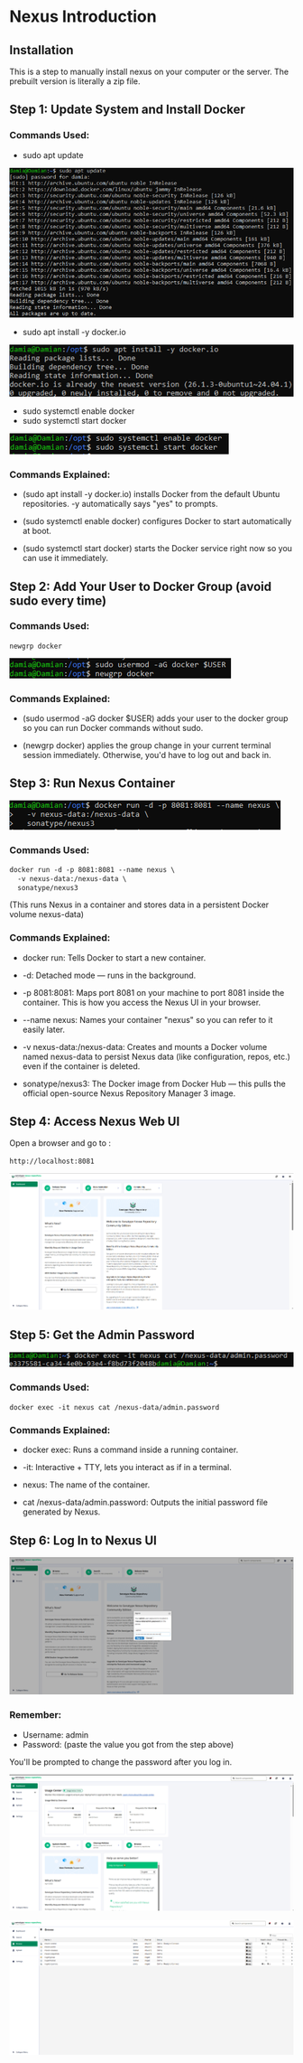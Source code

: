 # Nexus Introduction

## Installation

This is a step to manually install nexus on your computer or the server. The prebuilt version is literally a zip file.

## Step 1: Update System and Install Docker

### Commands Used:

- sudo apt update

![installation_linux](../../../../images/dev_ops/nexus/installation_linux.PNG)

- sudo apt install -y docker.io

![docker_installation](../../../../images/dev_ops/nexus/docker_installation.PNG)

- sudo systemctl enable docker
- sudo systemctl start docker

![enable_docker](../../../../images/dev_ops/nexus/enable_docker.PNG)

### Commands Explained:

- (sudo apt install -y docker.io) installs Docker from the default Ubuntu repositories. -y automatically says "yes" to prompts.

- (sudo systemctl enable docker) configures Docker to start automatically at boot.

- (sudo systemctl start docker) starts the Docker service right now so you can use it immediately.

## Step 2: Add Your User to Docker Group (avoid sudo every time)

### Commands Used:

```sudo usermod -aG docker $USER
newgrp docker 
```

![docker_config](../../../../images/dev_ops/nexus/docker_config.PNG)

### Commands Explained:

- (sudo usermod -aG docker $USER) adds your user to the docker group so you can run Docker commands without sudo.

- (newgrp docker) applies the group change in your current terminal session immediately. Otherwise, you'd have to log out and back in.

## Step 3: Run Nexus Container

![start_container](../../../../images/dev_ops/nexus/start_container.PNG)

### Commands Used:

```
docker run -d -p 8081:8081 --name nexus \
  -v nexus-data:/nexus-data \
  sonatype/nexus3
```

(This runs Nexus in a container and stores data in a persistent Docker volume nexus-data)

### Commands Explained:
- docker run: Tells Docker to start a new container.

- -d: Detached mode — runs in the background.

- -p 8081:8081: Maps port 8081 on your machine to port 8081 inside the container. This is how you access the Nexus UI in your browser.

- --name nexus: Names your container "nexus" so you can refer to it easily later.

- -v nexus-data:/nexus-data: Creates and mounts a Docker volume named nexus-data to persist Nexus data (like configuration, repos, etc.) even if the container is deleted.

- sonatype/nexus3: The Docker image from Docker Hub — this pulls the official open-source Nexus Repository Manager 3 image.

## Step 4: Access Nexus Web UI

Open a browser and go to :

`http://localhost:8081`

![web_ui](../../../../images/dev_ops/nexus/web_ui.PNG)

## Step 5: Get the Admin Password

![pwd](../../../../images/dev_ops/nexus/pwd.PNG)

### Commands Used:

`docker exec -it nexus cat /nexus-data/admin.password`

### Commands Explained:

- docker exec: Runs a command inside a running container.

- -it: Interactive + TTY, lets you interact as if in a terminal.

- nexus: The name of the container.

- cat /nexus-data/admin.password: Outputs the initial password file generated by Nexus.

## Step 6: Log In to Nexus UI

![login](../../../../images/dev_ops/nexus/login.PNG)

### Remember:

- Username: admin
- Password: (paste the value you got from the step above)

You'll be prompted to change the password after you log in.

![web_ui2](../../../../images/dev_ops/nexus/web_ui2.PNG)

![web_ui3](../../../../images/dev_ops/nexus/web_ui3.PNG)